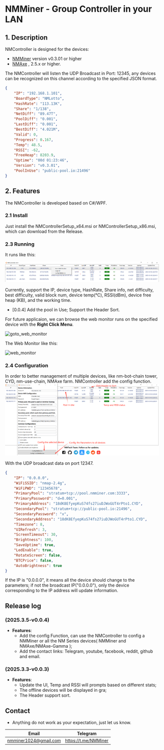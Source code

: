 # NMMiner - Group Controller in your LAN

## 1. Description
NMController is designed for the devices:

- [NMMiner](https://github.com/NMminer1024/NMMiner.git) version v0.3.01 or higher
- [NMAxe](https://github.com/NMminer1024/ESP-Miner-NMAxe.git) , 2.5.x or higher.

The NMController will listen the UDP Broadcast in Port: 12345, any devices can be recognized on this channel according to the specified JSON format.

```json
{
    "IP": "192.168.1.101",
    "BoardType": "NMLotto",
    "HashRate": "113.13K",
    "Share": "1/138",
    "NetDiff": "89.47T",
    "PoolDiff": "0.001",
    "LastDiff": "0.001",
    "BestDiff": "4.021M",
    "Valid": 0,
    "Progress": 0.167,
    "Temp": 48.5,
    "RSSI": -62,
    "FreeHeap": 8203.9,
    "Uptime": "00d 01:23:46",
    "Version": "v0.3.01",
    "PoolInUse": "public-pool.io:21496"
}
```

## 2. Features

The NMController is developed based on C#/WPF.

### 2.1 Install
Just install the NMControllerSetup_x64.msi or NMControllerSetup_x86.msi, which can download from the Release. 

### 2.3 Running
It runs like this:

![Home](pic/menu.png)

Currently, support the IP, device type, HashRate, Share info, net difficulty, best difficulty, valid block num, device temp(℃), RSSI(dBm), device free heap (KB), and the working time.

- [0.0.4] Add the pool in Use; Support the Header Sort.

For future applicaion, we can browse the web monitor runs on the specified device with the **Right Click Menu**.

![goto_web_monitor](pic/goto_web_monitor.png)

The Web Monitor like this:

![web_monitor](pic/web_monitor.png)

### 2.4 Configuration

In order to better management of multiple devices, like nm-bot-chain tower, CYD, nm-use-chain, NMAxe farm. NMController add the config function.
![](pic/home_config.png)

With the UDP broadcast data on port 12347.

```json
{
    "IP": "0.0.0.0",
    "WiFiSSID": "nmap-2.4g",
    "WiFiPWD": "12345678",
    "PrimaryPool": "stratum+tcp://pool.nmminer.com:3333",
    "PrimaryPassword": "d=0.001",
    "PrimaryAddress": "18dK8EfyepKuS74fs27iuDJWoGUT4rPto1.CYD",
    "SecondaryPool": "stratum+tcp://public-pool.io:21496",
    "SecondaryPassword": "x",
    "SecondaryAddress": "18dK8EfyepKuS74fs27iuDJWoGUT4rPto1.CYD",
    "Timezone": 8,
    "UIRefresh": 3,
    "ScreenTimeout": 30,
    "Brightness": 100,
    "SaveUptime": true,
    "LedEnable": true,
    "RotateScreen": false,
    "BTCPrice": false,
    "AutoBrightness": true
}
```
If the IP is "0.0.0.0", it means all the device should change to the parameters; if not the broadcast IP("0.0.0.0"), only the device corresponding to the IP address will update information.


## Release log

### (2025.3.5-v0.0.4)
- **Features**:
  - Add the config Function, can use the NMController to config a NMMiner or all the NM Series devices( NMMiner and NMAxe/NMAxe-Gamma );
  - Add the contact links: Telegram, youtube, facebook, reddit, github and email.

### (2025.3.3-v0.0.3)

- **Features**:
  - Update the UI, Temp and RSSI will prompts based on different stats;
  - The offline devices will be displayed in gra;
  - The Header support sort.

## Contact
- Anything do not work as your expectation, just let us know.

| Email                   |  Telegram                       |
| :-----------------:     |  :-----------------:            |
|nmminer1024@gmail.com    |  https://t.me/NMMiner |